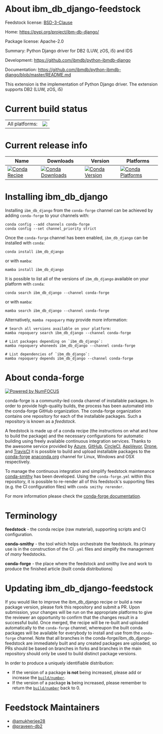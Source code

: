About ibm_db_django-feedstock
=============================

Feedstock license: [BSD-3-Clause](https://github.com/conda-forge/ibm_db_django-feedstock/blob/main/LICENSE.txt)

Home: https://pypi.org/project/ibm-db-django/

Package license: Apache-2.0

Summary: Python Django driver for DB2 (LUW, zOS, i5) and IDS

Development: https://github.com/ibmdb/python-ibmdb-django

Documentation: https://github.com/ibmdb/python-ibmdb-django/blob/master/README.md

This extension is the implementation of Python Django driver.
The extension supports DB2 (LUW, zOS, i5)


Current build status
====================


<table><tr><td>All platforms:</td>
    <td>
      <a href="https://dev.azure.com/conda-forge/feedstock-builds/_build/latest?definitionId=13068&branchName=main">
        <img src="https://dev.azure.com/conda-forge/feedstock-builds/_apis/build/status/ibm_db_django-feedstock?branchName=main">
      </a>
    </td>
  </tr>
</table>

Current release info
====================

| Name | Downloads | Version | Platforms |
| --- | --- | --- | --- |
| [![Conda Recipe](https://img.shields.io/badge/recipe-ibm_db_django-green.svg)](https://anaconda.org/conda-forge/ibm_db_django) | [![Conda Downloads](https://img.shields.io/conda/dn/conda-forge/ibm_db_django.svg)](https://anaconda.org/conda-forge/ibm_db_django) | [![Conda Version](https://img.shields.io/conda/vn/conda-forge/ibm_db_django.svg)](https://anaconda.org/conda-forge/ibm_db_django) | [![Conda Platforms](https://img.shields.io/conda/pn/conda-forge/ibm_db_django.svg)](https://anaconda.org/conda-forge/ibm_db_django) |

Installing ibm_db_django
========================

Installing `ibm_db_django` from the `conda-forge` channel can be achieved by adding `conda-forge` to your channels with:

```
conda config --add channels conda-forge
conda config --set channel_priority strict
```

Once the `conda-forge` channel has been enabled, `ibm_db_django` can be installed with `conda`:

```
conda install ibm_db_django
```

or with `mamba`:

```
mamba install ibm_db_django
```

It is possible to list all of the versions of `ibm_db_django` available on your platform with `conda`:

```
conda search ibm_db_django --channel conda-forge
```

or with `mamba`:

```
mamba search ibm_db_django --channel conda-forge
```

Alternatively, `mamba repoquery` may provide more information:

```
# Search all versions available on your platform:
mamba repoquery search ibm_db_django --channel conda-forge

# List packages depending on `ibm_db_django`:
mamba repoquery whoneeds ibm_db_django --channel conda-forge

# List dependencies of `ibm_db_django`:
mamba repoquery depends ibm_db_django --channel conda-forge
```


About conda-forge
=================

[![Powered by
NumFOCUS](https://img.shields.io/badge/powered%20by-NumFOCUS-orange.svg?style=flat&colorA=E1523D&colorB=007D8A)](https://numfocus.org)

conda-forge is a community-led conda channel of installable packages.
In order to provide high-quality builds, the process has been automated into the
conda-forge GitHub organization. The conda-forge organization contains one repository
for each of the installable packages. Such a repository is known as a *feedstock*.

A feedstock is made up of a conda recipe (the instructions on what and how to build
the package) and the necessary configurations for automatic building using freely
available continuous integration services. Thanks to the awesome service provided by
[Azure](https://azure.microsoft.com/en-us/services/devops/), [GitHub](https://github.com/),
[CircleCI](https://circleci.com/), [AppVeyor](https://www.appveyor.com/),
[Drone](https://cloud.drone.io/welcome), and [TravisCI](https://travis-ci.com/)
it is possible to build and upload installable packages to the
[conda-forge](https://anaconda.org/conda-forge) [anaconda.org](https://anaconda.org/)
channel for Linux, Windows and OSX respectively.

To manage the continuous integration and simplify feedstock maintenance
[conda-smithy](https://github.com/conda-forge/conda-smithy) has been developed.
Using the ``conda-forge.yml`` within this repository, it is possible to re-render all of
this feedstock's supporting files (e.g. the CI configuration files) with ``conda smithy rerender``.

For more information please check the [conda-forge documentation](https://conda-forge.org/docs/).

Terminology
===========

**feedstock** - the conda recipe (raw material), supporting scripts and CI configuration.

**conda-smithy** - the tool which helps orchestrate the feedstock.
                   Its primary use is in the construction of the CI ``.yml`` files
                   and simplify the management of *many* feedstocks.

**conda-forge** - the place where the feedstock and smithy live and work to
                  produce the finished article (built conda distributions)


Updating ibm_db_django-feedstock
================================

If you would like to improve the ibm_db_django recipe or build a new
package version, please fork this repository and submit a PR. Upon submission,
your changes will be run on the appropriate platforms to give the reviewer an
opportunity to confirm that the changes result in a successful build. Once
merged, the recipe will be re-built and uploaded automatically to the
`conda-forge` channel, whereupon the built conda packages will be available for
everybody to install and use from the `conda-forge` channel.
Note that all branches in the conda-forge/ibm_db_django-feedstock are
immediately built and any created packages are uploaded, so PRs should be based
on branches in forks and branches in the main repository should only be used to
build distinct package versions.

In order to produce a uniquely identifiable distribution:
 * If the version of a package **is not** being increased, please add or increase
   the [``build/number``](https://docs.conda.io/projects/conda-build/en/latest/resources/define-metadata.html#build-number-and-string).
 * If the version of a package **is** being increased, please remember to return
   the [``build/number``](https://docs.conda.io/projects/conda-build/en/latest/resources/define-metadata.html#build-number-and-string)
   back to 0.

Feedstock Maintainers
=====================

* [@amukherjee28](https://github.com/amukherjee28/)
* [@praveen-db2](https://github.com/praveen-db2/)

